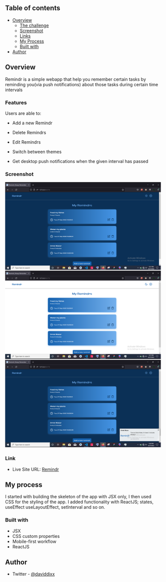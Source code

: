 ## Table of contents

- [Overview](#overview)
  - [The challenge](#the-challenge)
  - [Screenshot](#screenshot)
  - [Links](#links)
  - [My Process](#my-process)
  - [Built with](#built-with)
- [Author](#author)

## Overview
Remindr is a simple webapp that help you remember certain tasks by reminding you(via push notifications) about those tasks during certain time intervals

### Features

Users are able to:

- Add a new Remindr

- Delete Remindrs

- Edit Remindrs

- Switch between themes

- Get desktop push notifications when the given interval has passed

### Screenshot

![](./src/assets/Screenshot%20(161).png)
![](./src/assets/Screenshot%20(162).png)
![](./src/assets/Screenshot%20(163).png)

### Link

- Live Site URL: [Remindr](https://remindr-webapp.netlify.app)

## My process
I started with building the skeleton of the app with JSX only, I then used CSS for the styling of the app. I added functionality with ReactJS; states, useEffect useLayoutEffect, setInterval and so on. 

### Built with

- JSX
- CSS custom properties
- Mobile-first workflow
- ReactJS

## Author
- Twitter - [@daviddixx](https://www.twitter.com/dixx_david)

